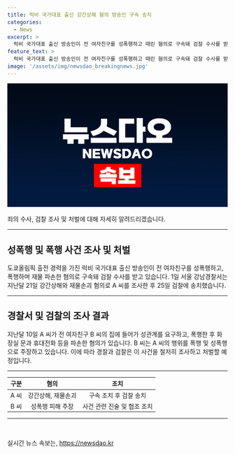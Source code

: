 ```yaml
---
title: 럭비 국가대표 출신 강간상해 혐의 방송인 구속 송치
categories:
  - News
excerpt: >
  럭비 국가대표 출신 방송인이 전 여자친구를 성폭행하고 때린 혐의로 구속돼 검찰 수사를 받고 있다. 1일 경찰에 따르면 서울 강남경찰서는 A씨를 강간상해와 재물손괴 혐의로 구속하고 검찰에 송치했다. A씨는 B씨 집에서 폭행 및 재물 파손 혐의로 기소됐으며, B씨는 A씨가 성관계를 요구하며 폭행했다고 주장하고 있다.
feature_text: >
  럭비 국가대표 출신 방송인이 전 여자친구를 성폭행하고 때린 혐의로 구속돼 검찰 수사를 받고 있다. 1일 경찰에 따르면 서울 강남경찰서는 A씨를 강간상해와 재물손괴 혐의로 구속하고 검찰에 송치했다. A씨는 B씨 집에서 폭행 및 재물 파손 혐의로 기소됐으며, B씨는 A씨가 성관계를 요구하며 폭행했다고 주장하고 있다.
image: '/assets/img/newsdao_breakingnews.jpg'
---
```


<p><img src="/assets/img/newsdao_breakingnews.jpg" alt="bookingtag 속보" /></p>

<p>죄의 수사, 검찰 조사 및 처벌에 대해 자세히 알려드리겠습니다. </p>

<hr />

<h2 data-ke-size="size26">성폭행 및 폭행 사건 조사 및 처벌</h2>

<p data-ke-size="size16">도쿄올림픽 출전 경력을 가진 럭비 국가대표 출신 방송인이 전 여자친구를 성폭행하고, 폭행하며 재물 파손한 혐의로 구속돼 검찰 수사를 받고 있습니다. 1일 서울 강남경찰서는 지난달 21일 강간상해와 재물손괴 혐의로 A 씨를 조사한 후 25일 검찰에 송치했습니다.</p>

<hr />

<h2 data-ke-size="size26">경찰서 및 검찰의 조사 결과</h2>

<p data-ke-size="size16">지난달 10일 A 씨가 전 여자친구 B 씨의 집에 들어가 성관계를 요구하고, 폭행한 후 화장실 문과 휴대전화 등을 파손한 혐의가 있습니다. B 씨는 A 씨의 행위를 폭행 및 성폭행으로 주장하고 있습니다. 이에 따라 경찰과 검찰은 이 사건을 철저히 조사하고 처벌할 예정입니다.</p>

<hr />

<table>
    <thead>
        <tr>
            <th style="text-align: center;">구분</th>
            <th style="text-align: center;">혐의</th>
            <th style="text-align: center;">조치</th>
        </tr>
    </thead>
    <tbody>
        <tr>
            <td style="text-align: center;">A 씨</td>
            <td style="text-align: center;">강간상해, 재물손괴</td>
            <td style="text-align: center;">구속 조치 후 검찰 송치</td>
        </tr>
        <tr>
            <td style="text-align: center;">B 씨</td>
            <td style="text-align: center;">성폭행 피해 주장</td>
            <td style="text-align: center;">사건 관련 진술 및 협조 조치</td>
        </tr>
    </tbody>
</table>

<hr />

<p data-ke-size="size16">&nbsp;</p>
실시간 뉴스 속보는, <a href="https://newsdao.kr" rel="dofollow">https://newsdao.kr</a>


